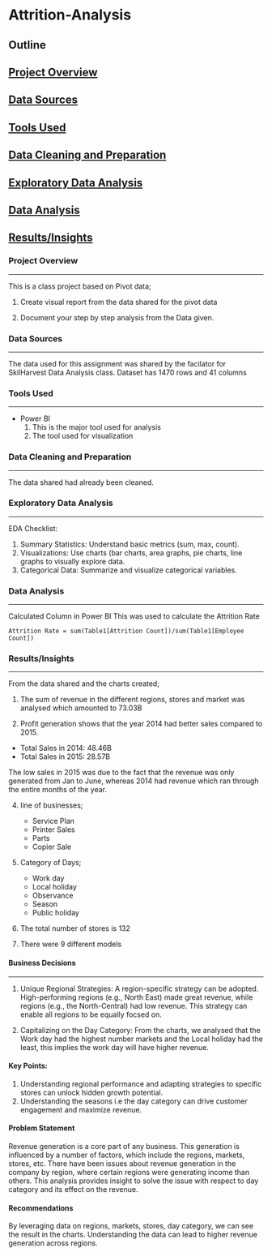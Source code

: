 # Attrition-Analysis


## Outline
## [Project Overview](#project-overview)
## [Data Sources](#data-sources)
## [Tools Used](#tools-used)
## [Data Cleaning and Preparation](#data-cleaning-and-preparation)
## [Exploratory Data Analysis](#exploratory-data-analysis)
## [Data Analysis](#data-analysis)
## [Results/Insights](#Results/Insights)


### Project Overview
---
This is a class project based on Pivot data;

1. Create visual report from the data shared for the pivot data

2. Document your step by step analysis from the Data given.


### Data Sources
---
The data used for this assignment was shared by the facilator for SkilHarvest Data Analysis class.
Dataset has 1470 rows and 41 columns

### Tools Used
---
- Power BI
    1. This is the major tool used for analysis
    2. The tool used for visualization
 
### Data Cleaning and Preparation
---
The data shared had already been cleaned.


### Exploratory Data Analysis
---
EDA Checklist:
1. Summary Statistics: Understand basic metrics (sum, max, count).
2. Visualizations: Use charts (bar charts, area graphs, pie charts, line graphs to visually explore data.
3. Categorical Data: Summarize and visualize categorical variables.

### Data Analysis
---
Calculated Column in Power BI
This was used to calculate the Attrition Rate
```
Attrition Rate = sum(Table1[Attrition Count])/sum(Table1[Employee Count]) 
```
### Results/Insights
---
From the data shared and the charts created;
1. The sum of revenue in the different regions, stores and market was analysed which amounted to 73.03B

2. Profit generation shows that the year 2014 had better sales compared to 2015.
- Total Sales in 2014: 48.46B
- Total Sales in 2015: 28.57B

The low sales in 2015 was due to the fact that the revenue was only generated from Jan to June,
whereas 2014 had revenue which ran through the entire months of the year.

4. line of businesses;
   - Service Plan
   - Printer Sales
   - Parts
   - Copier Sale

6. Category of Days;
   - Work day
   - Local holiday
   - Observance
   - Season
   - Public holiday
  
7. The total number of stores is 132
8. There were 9 different models

#### Business Decisions
---
1. Unique Regional Strategies: A region-specific strategy can be adopted. High-performing regions (e.g., North East) made great revenue, while regions (e.g., the North-Central) had low revenue. This strategy can enable all regions to be equally focsed on.

2. Capitalizing on the Day Category: From the charts, we analysed that the Work day had the highest number markets and the Local holiday had the least, this implies the work day will have higher revenue.

#### Key Points:
1. Understanding regional performance and adapting strategies to specific stores can unlock hidden growth potential.
2. Understanding the seasons i.e the day category can drive customer engagement and maximize revenue.

#### Problem Statement
Revenue generation is a core part of any business. This generation is influenced by a number of factors, which include the regions, markets, stores, etc. There have been issues about revenue generation in the company by region, where certain regions were generating income than others. This analysis provides insight to solve the issue with respect to day category and its effect on the revenue. 

#### Recommendations
By leveraging data on regions, markets, stores, day category, we can see the result in the charts.
Understanding the data can lead to higher revenue generation across regions.


